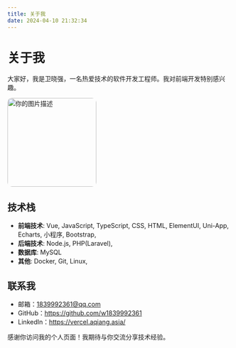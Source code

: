 ```yaml
---
title: 关于我
date: 2024-04-10 21:32:34
---
```


# 关于我

大家好，我是卫晓强，一名热爱技术的软件开发工程师。我对前端开发特别感兴趣。

<img src="/images/logo.jpg" alt="你的图片描述" style="width: 200px; height: auto; border-radius: 10px;"/>


## 技术栈

- **前端技术**: Vue, JavaScript, TypeScript, CSS, HTML, ElementUI, Uni-App, Echarts, 小程序, Bootstrap,  
- **后端技术**: Node.js, PHP(Laravel), 
- **数据库**: MySQL
- **其他**: Docker, Git, Linux, 

<!-- ## 项目经验

### 项目名称 1

[项目简介，你在项目中担任的角色，使用的技术栈，以及达成的成就]

### 项目名称 2

[另一个项目的简介，你的角色，使用的技术，以及项目的成功之处] -->

<!-- ## 开源贡献

我热衷于开源文化，参与了多个开源项目，包括[开源项目名称]，在哪里我主要负责了[你的贡献内容]。

- [开源项目 1](项目链接)
- [开源项目 2](项目链接) -->

## 联系我

- 邮箱：1839992361@qq.com
- GitHub：https://github.com/w1839992361
- LinkedIn：https://vercel.aqiang.asia/

感谢你访问我的个人页面！我期待与你交流分享技术经验。
